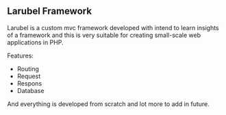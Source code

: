 ## Larubel Framework

Larubel is a custom mvc framework developed with intend to learn insights of a framework and this is 
very suitable for creating small-scale web applications in PHP.

Features:

- Routing
- Request
- Respons
- Database

And everything is developed from scratch and lot more to add in future.
 
